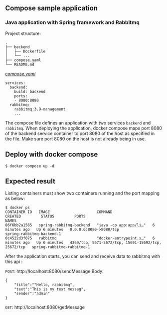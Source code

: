 ## Compose sample application

### Java application with Spring framework and Rabbitmq

Project structure:
```
.
├── backend
│   ├── Dockerfile
│   └── ...
├── compose.yaml
└── README.md

```

[_compose.yaml_](compose.yaml)
```
services:
  backend:
    build: backend
    ports:
    - 8080:8080
  rabbitmq:
    rabbitmq:3.9-management
    ...
```
The compose file defines an application with two services `backend` and `rabbitmq`.
When deploying the application, docker compose maps port 8080 of the backend service container to port 8080 of the host as specified in the file.
Make sure port 8080 on the host is not already being in use.

## Deploy with docker compose

```
$ docker compose up -d
```

## Expected result

Listing containers must show two containers running and the port mapping as below:
```
$ docker ps
CONTAINER ID   IMAGE                     COMMAND                  CREATED         STATUS         PORTS                                                 NAMES
86f6bb2a1585   spring-rabbitmq-backend   "java -cp app:app/li…"   6 minutes ago   Up 6 minutes   0.0.0.0:8080->8080/tcp                                spring-rabbitmq-backend-1
0c4522d3f075   rabbitmq                  "docker-entrypoint.s…"   6 minutes ago   Up 6 minutes   4369/tcp, 5671-5672/tcp, 15691-15692/tcp, 25672/tcp   spring-rabbitmq-rabbitmq-1
```

After the application starts, you can send and receive data to rabbitmq with this api :

`POST`: http://localhost:8080/sendMessage
Body:
```
{
    "title":""Hello, rabbitmq",
    "text":"This is my test messag",
    "sender":"admin"
}
```

`GET`: http://localhost:8080/getMessage

